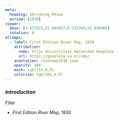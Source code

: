 ```yaml
---
meta:
  heading: Shrinking Rhine
  period: [1830]
viewer:
  bbox: [4.417623,51.884657,4.535269,51.930966]
  rotation: 0
allmaps:
  - label: First Edition River Map, 1830
    attribution:
      name: Vrije Universiteit Amsterdam Geoplaza
      url: https://geoplaza.vu.nl/cms/
    annotation: rivermap1830.json
    opacity: 100
    mask: rgb(255,0,0)
    colorize: rgb(255,0,0)
---
```

### _Introduction_

Filler

- _First Edition River Map, 1830_
